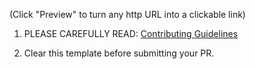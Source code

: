 (Click "Preview" to turn any http URL into a clickable link)

1. PLEASE CAREFULLY READ: [Contributing Guidelines](https://github.com/Mirlahiji/Bug-Tracker/blob/master/CONTRIBUTING.md)

2. Clear this template before submitting your PR.

